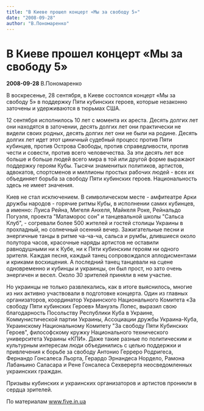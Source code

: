 ```yaml
---
title: "В Киеве прошел концерт «Мы за свободу 5»"
date: "2008-09-28"
author: "В.Пономаренко"
---
```


# В Киеве прошел концерт «Мы за свободу 5»

**2008-09-28** В.Пономаренко

В воскресенье, 28 сентября, в Киеве состоялся концерт «Мы за свободу 5» в поддержку Пяти кубинских героев, которые незаконно заточены и удерживаются в тюрьмах США.

12 сентября исполнилось 10 лет с момента их ареста. Десять долгих лет они находятся в заточении, десять долгих лет они практически не видели своих родных, десять долгих лет они не были на родине. Десять долгих лет идет этот циничный судебный процесс против Пяти кубинцев, против Острова Свободы, против справедливости, против чести и совести, против всего человечества. За эти десять лет все больше и больше людей всего мира в той или другой форме выражают поддержку героям Кубы. Тысячи знаменитых политиков, артистов, адвокатов, спортсменов и миллионы простых рабочих людей - всех их объединяет борьба за свободу Пяти кубинских героев. Национальность здесь не имеет значения.

Киев не стал исключением. В символическом месте - амфитеатре Арки дружбы народов - горячие ритмы Кубы, в исполнении самих кубинцев, а именно: Луиса Рейна, Мигеля Анхеля, Майкеля Роке, Рейнальдо Погуэля, проекта "Матаморос сон" и танцевальной школы "Сальса Клуб", - согревали более 500 жителей и гостей столицы Украины в прохладный, но солнечный осенний вечер. Зажигательные песни и энергичные танцы в ритме ча-ча-ча, сальса и румбы, длившиеся около полутора часов, красочные наряды артистов не оставили равнодушными ни к Кубе, ни к Пяти кубинским героям ни одного зрителя. Каждая песня, каждый танец сопровождался аплодисментами и криками восхищения. А последний танец танцевали на сцене одновременно и кубинцы и украинцы, он был прост, но зато очень энергичен и весел. Около 30 зрителей приняли в нем участие.

Но украинцы не только развлекались, как в итоге выяснилось, многие из них активно участвовали в подготовке концерта. Один из главных организаторов, координатор Украинского Национального Комитета «За свободу Пяти кубинских Героев» Мануэль Лопес, выразил свою благодарность Посольству Республики Куба в Украине, Коммунистической партии Украины, Ассоциации дружбы Украина-Куба, Украинскому Национальному Комитету "За свободу Пяти Кубинских Героев", философскому кружку Национального технического университета Украины «КПИ». Даже такие разные по политическим и культурным интересам люди объединились с целью поддержки и привлечения к борьбе за свободу Антонио Герреро Родригеса, Фернандо Гонсалеса Льорта, Герардо Эрнандеса Нордело, Рамона Лабаньино Саласара и Рене Гонсалеса Сехверерта неосведомленных украинских граждан.

Призывы кубинских и украинских организаторов и артистов проникли в сердца зрителей.

По материалам www.five.in.ua